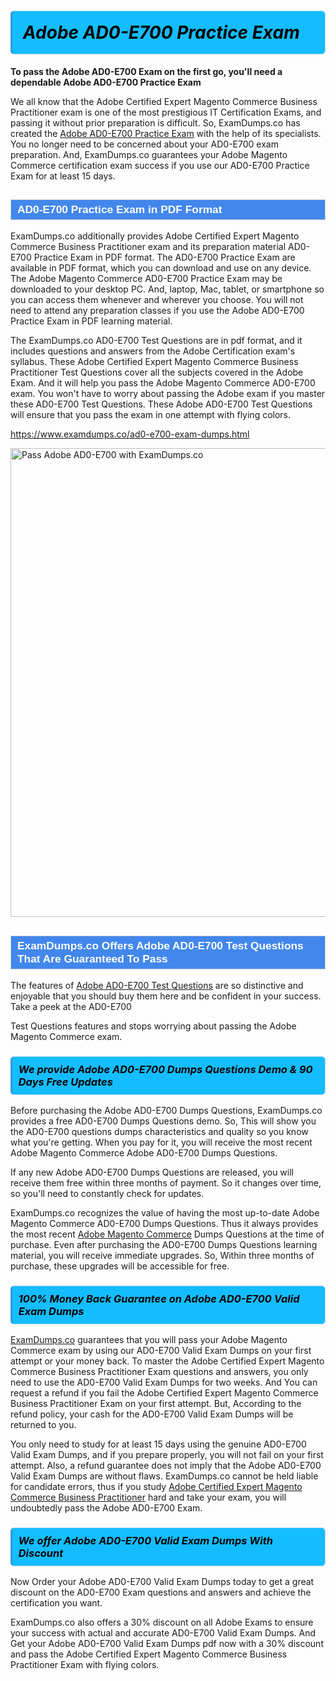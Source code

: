 <h1>                <strong><span style="display: block; color: #000000; background: #14BDFF; border: 0.5px solid #AED6F1; border-left: 3px solid #3498DB; padding: .6em; border-radius: 6px;">                     <em>Adobe AD0-E700 <span class="exam_variation">Practice Exam</span> </em>                </span></strong>            </h1>                        <p><strong>To pass the Adobe AD0-E700 Exam on the first go, you'll need a dependable Adobe AD0-E700 <span class="exam_variation">Practice Exam</span></strong></p>                        <p>We all know that the Adobe Certified Expert Magento Commerce Business Practitioner exam is one of the most prestigious IT Certification Exams,             and passing it without prior preparation is difficult. So, ExamDumps.co has created the <a href="https://www.examdumps.co/ad0-e700-exam-dumps.html">Adobe AD0-E700 <span class="exam_variation">Practice Exam</span></a> with the help of its specialists.             You no longer need to be concerned about your AD0-E700 exam preparation. And, ExamDumps.co guarantees your Adobe Magento Commerce certification             exam success if you use our AD0-E700 <span class="exam_variation">Practice Exam</span> for at least 15 days.</p>                        <h2 style="background: #4287ec; border: 1px solid #cccccc; padding: 5px 10px;">                <span style="color: #ffffff;">                    <span style="font-size: 11pt;">                        <span style="line-height: normal;">                            <span style="font-family: Calibri,sans-serif;">                                <strong>                                    <span style="font-size: 13.0pt;">AD0-E700 <span class="exam_variation">Practice Exam</span> in PDF Format</span>                                </strong>                            </span>                        </span>                    </span>                </span>            </h2>                        <p>ExamDumps.co additionally provides Adobe Certified Expert Magento Commerce Business Practitioner exam and its preparation material AD0-E700 <span class="exam_variation">Practice Exam</span> in PDF format.             The AD0-E700 <span class="exam_variation">Practice Exam</span> are available in PDF format, which you can download and use on any device. The Adobe Magento Commerce AD0-E700 <span class="exam_variation">Practice Exam</span> may be downloaded             to your desktop PC. And, laptop, Mac, tablet, or smartphone so you can access them whenever and wherever you choose. You will not need to attend any preparation classes if you use             the Adobe AD0-E700 <span class="exam_variation">Practice Exam</span> in PDF learning material. </p>                        <p>The ExamDumps.co AD0-E700 <span class="exam_variation2">Test Questions</span> are in pdf format, and  it includes questions and answers from the Adobe Certification exam's syllabus. These             Adobe Certified Expert Magento Commerce Business Practitioner <span class="exam_variation2">Test Questions</span> cover all the subjects covered in the Adobe Exam. And it will help you pass the             Adobe Magento Commerce AD0-E700 exam. You won't have to worry about passing the Adobe exam if you master these AD0-E700 <span class="exam_variation2">Test Questions</span>.             These Adobe AD0-E700 <span class="exam_variation2">Test Questions</span> will ensure that you pass the exam in one attempt with flying colors.</p>                        <p><a href="https://www.examdumps.co/ad0-e700-exam-dumps.html">https://www.examdumps.co/ad0-e700-exam-dumps.html</a></p>                        <p><a href="https://www.examdumps.co/"><img src="https://www.examdumps.co//images/banners/big-sale-20-percent-discount-offer-examdumps.jpg" class="postImage" alt="Pass Adobe AD0-E700 with ExamDumps.co" width="750"></a></p>                            <h2 style="background: #4287ec; border: 1px solid #cccccc; padding: 5px 10px;">                <span style="color: #ffffff;">                    <span style="font-size: 11pt;">                        <span style="line-height: normal;">                            <span style="font-family: Calibri,sans-serif;">                                <strong>                                    <span style="font-size: 13.0pt;">ExamDumps.co Offers Adobe AD0-E700 <span class="exam_variation2">Test Questions</span> That Are Guaranteed To Pass</span>                                </strong>                            </span>                        </span>                    </span>                </span>            </h2>                        <p>The features of <a href="https://www.examdumps.co/adobe-exam-dumps.html">Adobe AD0-E700 <span class="exam_variation2">Test Questions</span></a> are so distinctive and enjoyable that you should buy them here and be confident in your success. Take a peek at the AD0-E700</p>            <p> <span class="exam_variation2">Test Questions</span> features and stops worrying about passing the Adobe Magento Commerce exam.</p>                        <h3>                <strong>                    <span style="display: block; color: #000000; background: #14BDFF; border: 0.5px solid #AED6F1; border-left: 3px solid #3498DB; padding: .6em; border-radius: 6px;">                        <em>We provide Adobe AD0-E700 <span class="exam_variation3">Dumps Questions</span> Demo &amp; 90 Days Free Updates</em>                    </span>                </strong>            </h3>                        <p>Before purchasing the Adobe AD0-E700 <span class="exam_variation3">Dumps Questions</span>, ExamDumps.co provides a free AD0-E700 <span class="exam_variation3">Dumps Questions</span> demo. So, This will show you the AD0-E700 questions dumps             characteristics and quality so you know what you're getting. When you pay for it, you will receive the most recent             Adobe Magento Commerce Adobe AD0-E700 <span class="exam_variation3">Dumps Questions</span>.</p>                        <p>If any new Adobe AD0-E700 <span class="exam_variation3">Dumps Questions</span> are released, you will receive them free within three months of payment.             So it changes over time, so you'll need to constantly check for updates.</p>                        <p>ExamDumps.co recognizes the value of having the most up-to-date Adobe Magento Commerce AD0-E700 <span class="exam_variation3">Dumps Questions</span>. Thus it always provides the most recent             <a href="https://www.examdumps.co/adobe-magento-commerce-exam-dumps.html">Adobe Magento Commerce</a> <span class="exam_variation3">Dumps Questions</span> at the time of purchase. Even after purchasing the AD0-E700 <span class="exam_variation3">Dumps Questions</span> learning material, you will receive immediate upgrades.             So, Within three months of purchase, these upgrades will be accessible for free.</p>                        <h3>                <strong>                    <span style="display: block; color: #000000; background: #14BDFF; border: 0.5px solid #AED6F1; border-left: 3px solid #3498DB; padding: .6em; border-radius: 6px;">                        <em>100% Money Back Guarantee on Adobe AD0-E700 <span class="exam_variation4">Valid Exam Dumps</span></em>                    </span>                </strong>            </h3>                        <p><a href="https://www.examdumps.co/">ExamDumps.co</a> guarantees that you will pass your Adobe Magento Commerce exam by using our AD0-E700 <span class="exam_variation4">Valid Exam Dumps</span> on your first attempt or your money back.             To master the Adobe Certified Expert Magento Commerce Business Practitioner Exam questions and answers, you only need to use the AD0-E700 <span class="exam_variation4">Valid Exam Dumps</span> for             two weeks. And You can request a refund if you fail the Adobe Certified Expert Magento Commerce Business Practitioner Exam on your first attempt. But, According to the refund policy, your cash             for the AD0-E700 <span class="exam_variation4">Valid Exam Dumps</span> will be returned to you.</p>                        <p>You only need to study for at least 15 days using the genuine AD0-E700 <span class="exam_variation4">Valid Exam Dumps</span>, and if you prepare properly, you will not fail on your first attempt.             Also, a refund guarantee does not imply that the Adobe AD0-E700 <span class="exam_variation4">Valid Exam Dumps</span> are without flaws. ExamDumps.co cannot be held liable for candidate errors,             thus if you study <a href="https://www.examdumps.co/ad0-e700-exam-dumps.html">Adobe Certified Expert Magento Commerce Business Practitioner</a> hard and take your exam, you will undoubtedly pass the Adobe AD0-E700 Exam. </p>                        <h3>                <strong>                    <span style="display: block; color: #000000; background: #14BDFF; border: 0.5px solid #AED6F1; border-left: 3px solid #3498DB; padding: .6em; border-radius: 6px;">                        <em>We offer Adobe AD0-E700 <span class="exam_variation4">Valid Exam Dumps</span> With Discount</em>                    </span>                </strong>            </h3>                        <p>Now Order your Adobe AD0-E700 <span class="exam_variation4">Valid Exam Dumps</span> today to get a great discount on the AD0-E700 Exam questions and answers and achieve the certification you want.</p>                        <p>ExamDumps.co also offers a 30% discount on all Adobe Exams to ensure your success with actual and accurate AD0-E700 <span class="exam_variation4">Valid Exam Dumps</span>. And Get your Adobe AD0-E700 <span class="exam_variation4">Valid Exam Dumps</span>             pdf now with a 30% discount and pass the Adobe Certified Expert Magento Commerce Business Practitioner Exam with flying colors.</p>                    
